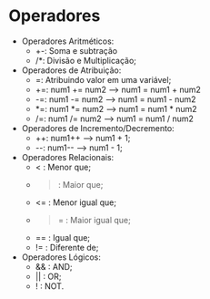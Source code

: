 # Operadores

  - Operadores Aritméticos:
    - +-: Soma e subtração
    - /*: Divisão e Multiplicação;
  - Operadores de Atribuição:
    - =: Atribuindo valor em uma variável;
    - +=: num1 += num2 --> num1 = num1 + num2
    - -=: num1 -= num2 --> num1 = num1 - num2
    - *=: num1 *= num2 --> num1 = num1 * num2
    - /=: num1 /= num2 --> num1 = num1 / num2
  - Operadores de Incremento/Decremento:
    - ++: num1++ --> num1 + 1;
    - --: num1-- --> num1 - 1;
  - Operadores Relacionais:
    - < : Menor que;
    - > : Maior que;
    - <= : Menor igual que;
    - >= : Maior igual que;
    - == : Igual que;
    - != : Diferente de;
  - Operadores Lógicos:
    - && : AND;
    - || : OR;
    - ! : NOT.
